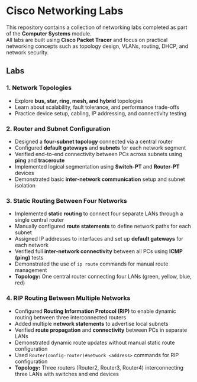 # Cisco Networking Labs

This repository contains a collection of networking labs completed as part of the **Computer Systems** module.  
All labs are built using **Cisco Packet Tracer** and focus on practical networking concepts such as topology design, VLANs, routing, DHCP, and network security.

## Labs

### 1. Network Topologies
- Explore **bus, star, ring, mesh, and hybrid** topologies  
- Learn about scalability, fault tolerance, and performance trade-offs  
- Practice device setup, cabling, IP addressing, and connectivity testing  

### 2. Router and Subnet Configuration
- Designed a **four-subnet topology** connected via a central router  
- Configured **default gateways** and **subnets** for each network segment  
- Verified end-to-end connectivity between PCs across subnets using **ping** and **traceroute**  
- Implemented logical segmentation using **Switch-PT** and **Router-PT** devices  
- Demonstrated basic **inter-network communication** setup and subnet isolation  

### 3. Static Routing Between Four Networks
- Implemented **static routing** to connect four separate LANs through a single central router  
- Manually configured **route statements** to define network paths for each subnet  
- Assigned IP addresses to interfaces and set up **default gateways** for each network  
- Verified full **inter-network connectivity** between all PCs using **ICMP (ping)** tests  
- Demonstrated the use of `ip route` commands for manual route management  
- **Topology:** One central router connecting four LANs (green, yellow, blue, red)  

### 4. RIP Routing Between Multiple Networks
- Configured **Routing Information Protocol (RIP)** to enable dynamic routing between three interconnected routers  
- Added multiple **network statements** to advertise local subnets  
- Verified **route propagation** and **connectivity** between PCs in separate LANs  
- Demonstrated dynamic route updates without manual static route configuration  
- Used `Router(config-router)#network <address>` commands for RIP configuration  
- **Topology:** Three routers (Router2, Router3, Router4) interconnecting three LANs with switches and end devices  


